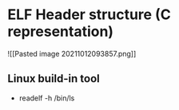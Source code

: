 # ELF Header structure (C representation)
![[Pasted image 20211012093857.png]]

## Linux build-in tool
- readelf -h /bin/ls